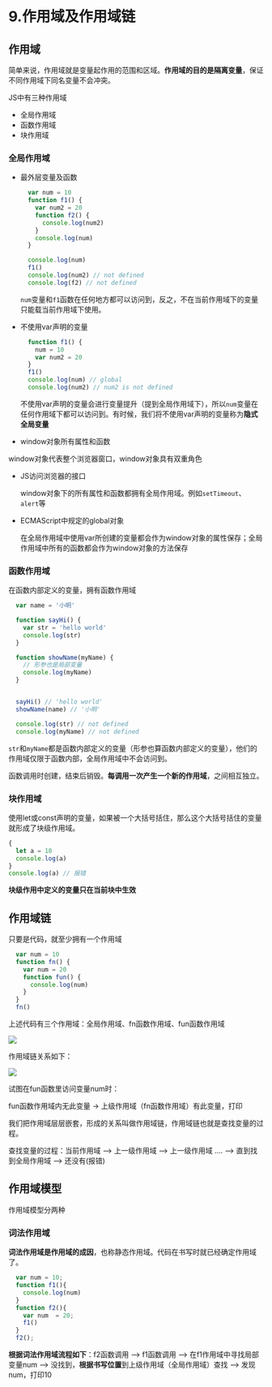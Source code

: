 # 9.作用域及作用域链

## 作用域

简单来说，作用域就是变量起作用的范围和区域。**作用域的目的是隔离变量**，保证不同作用域下同名变量不会冲突。

JS中有三种作用域

- 全局作用域
- 函数作用域
- 块作用域

### 全局作用域

- 最外层变量及函数
  
  ```js
    var num = 10
    function f1() {
      var num2 = 20
      function f2() {
        console.log(num2)
      }
      console.log(num)
    }

    console.log(num)
    f1()
    console.log(num2) // not defined
    console.log(f2) // not defined
  ```
  ```num```变量和```f1```函数在任何地方都可以访问到，反之，不在当前作用域下的变量只能载当前作用域下使用。

- 不使用var声明的变量
  
  ```js
    function f1() {
      num = 10
      var num2 = 20
    }
    f1()
    console.log(num) // global
    console.log(num2) // num2 is not defined
  ```
  
  不使用var声明的变量会进行变量提升（提到全局作用域下），所以```num```变量在任何作用域下都可以访问到。有时候，我们将不使用var声明的变量称为**隐式全局变量**

- window对象所有属性和函数

window对象代表整个浏览器窗口，window对象具有双重角色

  - JS访问浏览器的接口
    
    window对象下的所有属性和函数都拥有全局作用域。例如```setTimeout```、```alert```等

  - ECMAScript中规定的global对象

    在全局作用域中使用var所创建的变量都会作为window对象的属性保存；全局作用域中所有的函数都会作为window对象的方法保存

### 函数作用域

在函数内部定义的变量，拥有函数作用域

```js
  var name = '小明'

  function sayHi() {
    var str = 'hello world'
    console.log(str)
  }

  function showName(myName) {
    // 形参也是局部变量
    console.log(myName)
  }


  sayHi() // 'hello world'
  showName(name) // '小明'

  console.log(str) // not defined
  console.log(myName) // not defined
```

```str```和```myName```都是函数内部定义的变量（形参也算函数内部定义的变量），他们的作用域仅限于函数内部，全局作用域中不会访问到。

函数调用时创建，结束后销毁。**每调用一次产生一个新的作用域**，之间相互独立。

### 块作用域

使用let或const声明的变量，如果被一个大括号括住，那么这个大括号括住的变量就形成了块级作用域。

```js
{
  let a = 10
  console.log(a)
}
console.log(a) // 报错
```

**块级作用中定义的变量只在当前块中生效**

## 作用域链

只要是代码，就至少拥有一个作用域

```js
  var num = 10
  function fn() {
    var num = 20
    function fun() {
      console.log(num)
    }
  }
  fn()
```

上述代码有三个作用域：全局作用域、fn函数作用域、fun函数作用域

<img src='https://p3-juejin.byteimg.com/tos-cn-i-k3u1fbpfcp/1fe522c57ac04806b781496d41232a72~tplv-k3u1fbpfcp-zoom-in-crop-mark:1512:0:0:0.awebp'/>

作用域链关系如下：

<img src='https://p3-juejin.byteimg.com/tos-cn-i-k3u1fbpfcp/a909959098d0432592121658a9ec9ceb~tplv-k3u1fbpfcp-zoom-in-crop-mark:1512:0:0:0.awebp'/>

试图在fun函数里访问变量num时：

fun函数作用域内无此变量 -> 上级作用域（fn函数作用域）有此变量，打印

我们把作用域层层嵌套，形成的关系叫做作用域链，作用域链也就是查找变量的过程。 

查找变量的过程：当前作用域 --> 上一级作用域 --> 上一级作用域 .... --> 直到找到全局作用域 --> 还没有(报错)

## 作用域模型

作用域模型分两种

### 词法作用域

**词法作用域是作用域的成因**，也称静态作用域。代码在书写时就已经确定作用域了。

```js
  var num = 10;
  function f1(){
    console.log(num)
  }
  function f2(){
    var num  = 20;
    f1()
  }
  f2(); 
```

**根据词法作用域流程如下**：f2函数调用 --> f1函数调用 --> 在f1作用域中寻找局部变量num --> 没找到，**根据书写位置**到上级作用域（全局作用域）查找 --> 发现num，打印10






